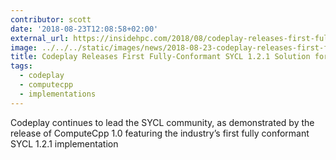 ```yaml
---
contributor: scott
date: '2018-08-23T12:08:58+02:00'
external_url: https://insidehpc.com/2018/08/codeplay-releases-first-fully-conformant-sycl-1-2-1-solution-c/
image: ../../../static/images/news/2018-08-23-codeplay-releases-first-fully-conformant-sycl-1-2-1-solution-for-c.webp
title: Codeplay Releases First Fully-Conformant SYCL 1.2.1 Solution for C++
tags:
  - codeplay
  - computecpp
  - implementations
---
```


Codeplay continues to lead the SYCL community, as demonstrated by the release of ComputeCpp 1.0 featuring the industry’s
first fully conformant SYCL 1.2.1 implementation
